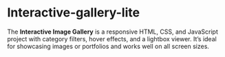 # Interactive-gallery-lite
The **Interactive Image Gallery** is a responsive HTML, CSS, and JavaScript project with category filters, hover effects, and a lightbox viewer. It’s ideal for showcasing images or portfolios and works well on all screen sizes.
